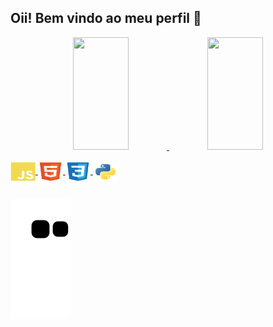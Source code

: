 ## Oii! Bem vindo ao meu perfil 👋

<div align="center">
  <a href="https://github.com/BenicioJorente">
  <img height="180em" width="42%" 
  src="https://github-readme-stats.vercel.app/api?username=BenicioJorente&show_icons=true&theme=dracula&include_all_commits=true&count_private=true"/>
  <img height="180em" width="42%" src="https://github-readme-stats.vercel.app/api/top-langs/?username=BenicioJorente&layout=compact&langs_count=7&theme=dracula"/>
</div>

<div style="display: inline_block"><br>
  <img align="center" alt="Be-Js" height="30" width="40" src="https://raw.githubusercontent.com/devicons/devicon/master/icons/javascript/javascript-plain.svg">
  <img align="center" alt="Be-HTML" height="30" width="40" src="https://raw.githubusercontent.com/devicons/devicon/master/icons/html5/html5-original.svg">
  <img align="center" alt="Be-CSS" height="30" width="40" src="https://raw.githubusercontent.com/devicons/devicon/master/icons/css3/css3-original.svg">
  <img align="center" alt="Be-Python" height="30" width="40" src="https://raw.githubusercontent.com/devicons/devicon/master/icons/python/python-original.svg">
</div>

##

![Snake animation](https://github.com/BenicioJorente/BenicioJorente/blob/output/github-contribution-grid-snake.svg)
